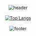 <div align="center">
  
![header](https://capsule-render.vercel.app/api?type=slice&color=auto&height=50&section=header&text=Hugh&fontSize=20)
<br><br>
[![Top Langs](https://github-readme-stats.vercel.app/api/top-langs/?username=hugh-eu)](https://github.com/hugh-eu/github-readme-stats)
<br><br>
![footer](https://capsule-render.vercel.app/api?type=slice&color=auto&height=50&section=footer&fontSize=20)
  
</div>
